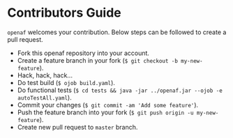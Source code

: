 # Contributors Guide
`openaf` welcomes your contribution. Below steps can be followed to create a pull request.

* Fork this openaf repository into your account.
* Create a feature branch in your fork (`$ git checkout -b my-new-feature`).
* Hack, hack, hack...
* Do test build (`$ ojob build.yaml`).
* Do functional tests (`$ cd tests && java -jar ../openaf.jar --ojob -e autoTestAll.yaml`).
* Commit your changes (`$ git commit -am 'Add some feature'`).
* Push the feature branch into your fork (`$ git push origin -u my-new-feature`).
* Create new pull request to `master` branch.
